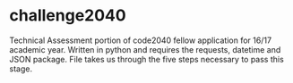 # challenge2040
Technical Assessment portion of code2040 fellow application for 16/17 academic year.
Written in python and requires the requests, datetime and JSON  package.
File takes us through the five steps necessary to pass this stage. 
